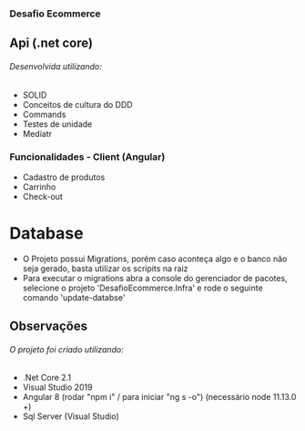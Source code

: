 ﻿### Desafio Ecommerce

## Api (.net core)
###### Desenvolvida utilizando:
- SOLID
- Conceitos de cultura do DDD
- Commands
- Testes de unidade
- Mediatr

### Funcionalidades - Client (Angular)

- Cadastro de produtos
- Carrinho
- Check-out

# Database

- O Projeto possui Migrations, porém caso aconteça algo e o banco não seja gerado, basta utilizar os scripits na raiz
- Para executar o migrations abra a console do gerenciador de pacotes, selecione o projeto 'DesafioEcommerce.Infra' e rode o seguinte comando 'update-databse'

## Observações
###### O projeto foi criado utilizando:
 - .Net Core 2.1
 - Visual Studio 2019
 - Angular 8 (rodar "npm i" / para iniciar "ng s -o") (necessário node 11.13.0 +)
 - Sql Server (Visual Studio)
